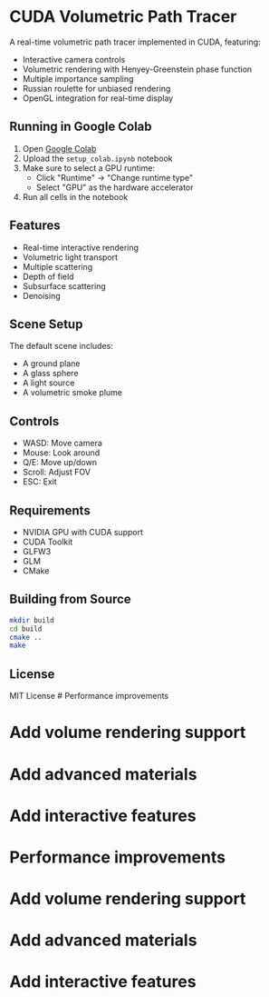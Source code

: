# CUDA Volumetric Path Tracer

A real-time volumetric path tracer implemented in CUDA, featuring:
- Interactive camera controls
- Volumetric rendering with Henyey-Greenstein phase function
- Multiple importance sampling
- Russian roulette for unbiased rendering
- OpenGL integration for real-time display

## Running in Google Colab

1. Open [Google Colab](https://colab.research.google.com)
2. Upload the `setup_colab.ipynb` notebook
3. Make sure to select a GPU runtime:
   - Click "Runtime" -> "Change runtime type"
   - Select "GPU" as the hardware accelerator
4. Run all cells in the notebook

## Features

- Real-time interactive rendering
- Volumetric light transport
- Multiple scattering
- Depth of field
- Subsurface scattering
- Denoising

## Scene Setup

The default scene includes:
- A ground plane
- A glass sphere
- A light source
- A volumetric smoke plume

## Controls

- WASD: Move camera
- Mouse: Look around
- Q/E: Move up/down
- Scroll: Adjust FOV
- ESC: Exit

## Requirements

- NVIDIA GPU with CUDA support
- CUDA Toolkit
- GLFW3
- GLM
- CMake

## Building from Source

```bash
mkdir build
cd build
cmake ..
make
```

## License

MIT License # Performance improvements
# Add volume rendering support
# Add advanced materials
# Add interactive features
# Performance improvements
# Add volume rendering support
# Add advanced materials
# Add interactive features
